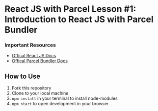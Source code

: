 # React JS with Parcel Lesson #1: Introduction to React JS with Parcel Bundler

### Important Resources
* [Offical React JS Docs](https://reactjs.org/docs/getting-started.html)
* [Offical Parcel Bundler Docs](https://parceljs.org/getting_started.html)

  
## How to Use
1. Fork this repository
2. Clone to your local machine
3. `npm install` in your terminal to install node-modules
4. `npm start` to open development in your browser
